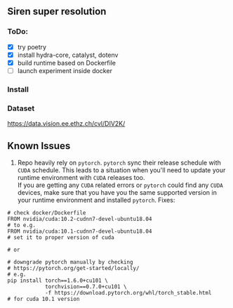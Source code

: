 ## Siren super resolution

### ToDo:
- [x] try poetry  
- [x] install hydra-core, catalyst, dotenv 
- [x] build runtime based on Dockerfile 
- [ ] launch experiment inside docker
 
### Install

### Dataset

https://data.vision.ee.ethz.ch/cvl/DIV2K/

## Known Issues

1. Repo heavily rely on `pytorch`. 
`pytorch` sync their release schedule with `CUDA` schedule.
This leads to a situation when you'll need to update your runtime
environment with `CUDA` releases too.  
If you are getting any `CUDA` related errors or `pytorch` could find
any `CUDA` devices, make sure that you have you the same supported 
version in your runtime environment and installed `pytorch`.
Fixes: 
```
# check docker/Dockerfile
FROM nvidia/cuda:10.2-cudnn7-devel-ubuntu18.04
# to e.g.
FROM nvidia/cuda:10.1-cudnn7-devel-ubuntu18.04
# set it to proper version of cuda

# or

# downgrade pytorch manually by checking
# https://pytorch.org/get-started/locally/
# e.g.
pip install torch==1.6.0+cu101 \
            torchvision==0.7.0+cu101 \
            -f https://download.pytorch.org/whl/torch_stable.html
# for cuda 10.1 version 
```  

